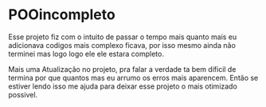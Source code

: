 # POOincompleto
Esse projeto fiz com o intuito de passar o tempo mais quanto mais eu adicionava codigos mais complexo ficava, 
por isso mesmo ainda não terminei mas logo logo ele ele estara completo.

Mais uma Atualização no projeto, pra falar a verdade ta bem dificil de termina por que quantos mas eu arrumo
os erros mais aparencem. Então se estiver lendo isso me ajuda para deixar esse projeto o mais otimizado
possivel.

